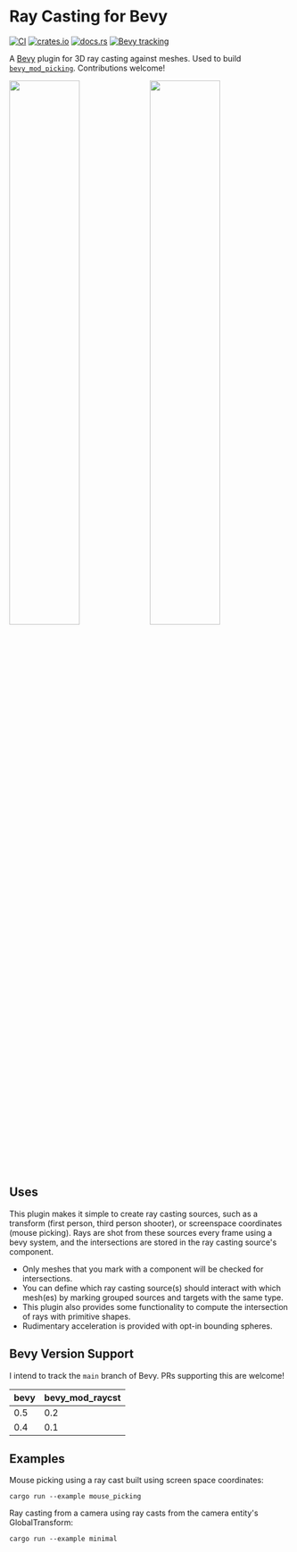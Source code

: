 # Ray Casting for Bevy


[![CI](https://github.com/aevyrie/bevy_mod_raycast/workflows/CI/badge.svg?branch=master)](https://github.com/aevyrie/bevy_mod_picking/actions?query=workflow%3A%22CI%22+branch%3Amaster)
[![crates.io](https://img.shields.io/crates/v/bevy_mod_raycast)](https://crates.io/crates/bevy_mod_raycast)
[![docs.rs](https://docs.rs/bevy_mod_raycast/badge.svg)](https://docs.rs/bevy_mod_raycast)
[![Bevy tracking](https://img.shields.io/badge/Bevy%20tracking-main-lightblue)](https://github.com/bevyengine/bevy/blob/main/docs/plugins_guidelines.md#main-branch-tracking)

A [Bevy](https://github.com/bevyengine/bevy) plugin for 3D ray casting against meshes. Used to build [`bevy_mod_picking`](https://github.com/aevyrie/bevy_mod_picking). Contributions welcome!

<img src="https://user-images.githubusercontent.com/2632925/113971363-7de2f000-97ed-11eb-8d82-58e2146caea8.gif" width="50%"><img src="https://user-images.githubusercontent.com/2632925/113972803-1b3f2380-97f0-11eb-8443-9c7db4fa8943.gif" width="50%">

## Uses

This plugin makes it simple to create ray casting sources, such as a transform (first person, third person shooter), or screenspace coordinates (mouse picking). Rays are shot from these sources every frame using a bevy system, and the intersections are stored in the ray casting source's component. 

- Only meshes that you mark with a component will be checked for intersections. 
- You can define which ray casting source(s) should interact with which mesh(es) by marking grouped sources and targets with the same type. 
- This plugin also provides some functionality to compute the intersection of rays with primitive shapes.
- Rudimentary acceleration is provided with opt-in bounding spheres.

## Bevy Version Support

I intend to track the `main` branch of Bevy. PRs supporting this are welcome! 

|bevy|bevy_mod_raycst|
|---|---|
|0.5|0.2|
|0.4|0.1|

## Examples

Mouse picking using a ray cast built using screen space coordinates:

```shell
cargo run --example mouse_picking
```

Ray casting from a camera using ray casts from the camera entity's GlobalTransform:

```shell
cargo run --example minimal
```
